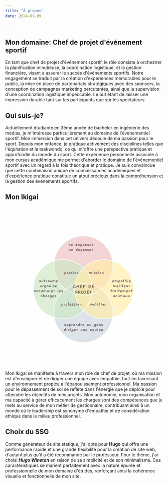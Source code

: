 ```yaml
---
title: "À propos"
date: 2024-01-09

---
```


## Mon domaine: Chef de projet d'évènement sportif

En tant que chef de projet d'événement sportif, le rôle consiste à orchestrer la planification minutieuse, la coordination logistique, et la gestion financière, visant à assurer le succès d'événements sportifs. Notre engagement se traduit par la création d'expériences mémorables pour le public, la mise en place de partenariats stratégiques avec des sponsors, la conception de campagnes marketing percutantes, ainsi que la supervision d'une coordination logistique impeccable. Le but étant de laisser une impression durable tant sur les participants que sur les spectateurs.

## Qui suis-je?

Actuellement étudiante en 3ème année de bachelor en ingénierie des médias, je m'intéresse particulièrement au domaine de l'évènementiel sportif. Mon immersion dans cet univers découle de ma passion pour le sport. Depuis mon enfance, je pratique activement des disciplines telles que l'équitation et le taekwondo, ce qui m'offre une perspective pratique et approfondie du monde du sport.  Cette expérience personnelle associée à mon cursus académique me permet d'aborder le domaine de l'événementiel sportif avec un regard à la fois théorique et pratique. Je suis convaincue que cette combinaison unique de connaissances académiques et d'expérience pratique constitue un atout précieux dans la compréhension et la gestion des événements sportifs.

## Mon Ikigai

![Ikigai](images/ikigai.jpg)

Mon Ikigai se manifeste à travers mon rôle de chef de projet, où ma mission est d'enseigner et de diriger une équipe avec empathie, tout en favorisant un environnement propice à l'épanouissement professionnel. Ma passion pour le dépassement de soi se reflète dans l'énergie que je déploie pour atteindre les objectifs de mes projets. Mon autonomie, mon organisation et ma capacité à gérer efficacement les charges sont des compétences que je mets au service de mon métier de gestionnaire, contribuant ainsi à un monde où le leadership est synonyme d'empathie et de considération éthique dans le milieu professionnel.

## Choix du SSG
Comme générateur de site statique, j'ai opté pour **Hugo** qui offre une performance rapide et une grande flexibilité pour la création de site web, d'autant plus qu'il a été recommandé par le professeur. Pour le thème, j'ai choisi **_Hugo Winston_** en raison de sa simplicité et de son minimalisme. Ces caractéristiques se marient parfaitement avec la nature épurée et professionnelle de mon domaine d'études, renforçant ainsi la cohérence visuelle et fonctionnelle de mon site.

